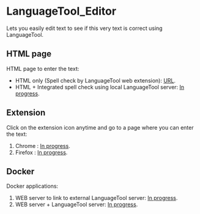 # LanguageTool_Editor
Lets you easily edit text to see if this very text is correct using LanguageTool.

## HTML page
HTML page to enter the text:
- HTML only (Spell check by LanguageTool web extension): [URL](https://github.com/PonyLucky/LanguageTool_Editor/tree/HTML-page).
- HTML + Integrated spell check using local LanguageTool server: [In progress](https://github.com/PonyLucky/LanguageTool_Editor/tree/HTML-page-spell-check).

## Extension
Click on the extension icon anytime and go to a page where you can enter the text:
1) Chrome : [In progress]().
2) Firefox : [In progress]().

## Docker
Docker applications:
1) WEB server to link to external LanguageTool server: [In progress]().
2) WEB server + LanguageTool server: [In progress]().
